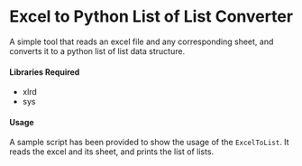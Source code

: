 # Excel to Python List of List Converter

A simple tool that reads an excel file and any corresponding sheet, and converts it to a python list of list data structure.

#### Libraries Required

-   xlrd 
-   sys

#### Usage

A sample script has been provided to show the usage of the `ExcelToList`. It reads the excel and its sheet, and prints the list of lists.